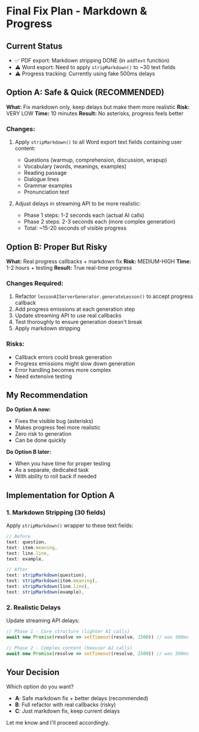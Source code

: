 # Final Fix Plan - Markdown & Progress

## Current Status
- ✅ PDF export: Markdown stripping DONE (in `addText` function)
- ⚠️ Word export: Need to apply `stripMarkdown()` to ~30 text fields
- ⚠️ Progress tracking: Currently using fake 500ms delays

## Option A: Safe & Quick (RECOMMENDED)
**What:** Fix markdown only, keep delays but make them more realistic
**Risk:** VERY LOW
**Time:** 10 minutes
**Result:** No asterisks, progress feels better

### Changes:
1. Apply `stripMarkdown()` to all Word export text fields containing user content:
   - Questions (warmup, comprehension, discussion, wrapup)
   - Vocabulary (words, meanings, examples)
   - Reading passage
   - Dialogue lines
   - Grammar examples
   - Pronunciation text

2. Adjust delays in streaming API to be more realistic:
   - Phase 1 steps: 1-2 seconds each (actual AI calls)
   - Phase 2 steps: 2-3 seconds each (more complex generation)
   - Total: ~15-20 seconds of visible progress

## Option B: Proper But Risky
**What:** Real progress callbacks + markdown fix
**Risk:** MEDIUM-HIGH
**Time:** 1-2 hours + testing
**Result:** True real-time progress

### Changes Required:
1. Refactor `lessonAIServerGenerator.generateLesson()` to accept progress callback
2. Add progress emissions at each generation step
3. Update streaming API to use real callbacks
4. Test thoroughly to ensure generation doesn't break
5. Apply markdown stripping

### Risks:
- Callback errors could break generation
- Progress emissions might slow down generation
- Error handling becomes more complex
- Need extensive testing

## My Recommendation

**Do Option A now:**
- Fixes the visible bug (asterisks)
- Makes progress feel more realistic
- Zero risk to generation
- Can be done quickly

**Do Option B later:**
- When you have time for proper testing
- As a separate, dedicated task
- With ability to roll back if needed

## Implementation for Option A

### 1. Markdown Stripping (30 fields)
Apply `stripMarkdown()` wrapper to these text fields:
```typescript
// Before
text: question,
text: item.meaning,
text: line.line,
text: example,

// After  
text: stripMarkdown(question),
text: stripMarkdown(item.meaning),
text: stripMarkdown(line.line),
text: stripMarkdown(example),
```

### 2. Realistic Delays
Update streaming API delays:
```typescript
// Phase 1 - Core structure (lighter AI calls)
await new Promise(resolve => setTimeout(resolve, 1500)) // was 500ms

// Phase 2 - Complex content (heavier AI calls)
await new Promise(resolve => setTimeout(resolve, 2500)) // was 500ms
```

## Your Decision

Which option do you want?
- **A**: Safe markdown fix + better delays (recommended)
- **B**: Full refactor with real callbacks (risky)
- **C**: Just markdown fix, keep current delays

Let me know and I'll proceed accordingly.
